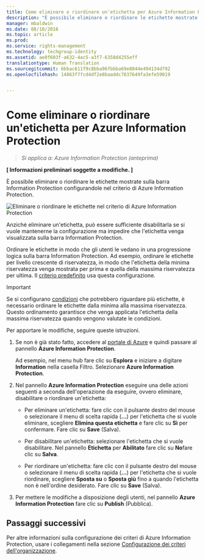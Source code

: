 ```yaml
---
title: Come eliminare o riordinare un'etichetta per Azure Information Protection | Azure Information Protection
description: "È possibile eliminare o riordinare le etichette mostrate sulla barra Information Protection configurandole nel criterio di Azure Information Protection."
manager: mbaldwin
ms.date: 08/10/2016
ms.topic: article
ms.prod: 
ms.service: rights-management
ms.technology: techgroup-identity
ms.assetid: ae0f603f-a632-4ac5-a3f7-6358d4255eff
translationtype: Human Translation
ms.sourcegitcommit: 6bbac611f9c8bba96fbbba69e8044e494134d792
ms.openlocfilehash: 14863f7fcd4df2e8baaddc7837649fa3efe59019


---
```


# Come eliminare o riordinare un'etichetta per Azure Information Protection

>*Si applica a: Azure Information Protection (anteprima)*

**[ Informazioni preliminari soggette a modifiche. ]**

È possibile eliminare o riordinare le etichette mostrate sulla barra Information Protection configurandole nel criterio di Azure Information Protection.

![Eliminare o riordinare le etichette nel criterio di Azure Information Protection](../media/info-protect-contextmenu.png)

Anziché eliminare un'etichetta, può essere sufficiente disabilitarla se si vuole mantenerne la configurazione ma impedire che l'etichetta venga visualizzata sulla barra Information Protection.

Ordinare le etichette in modo che gli utenti le vedano in una progressione logica sulla barra Information Protection. Ad esempio, ordinare le etichette per livello crescente di riservatezza, in modo che l'etichetta della minima riservatezza venga mostrata per prima e quella della massima riservatezza per ultima. Il [criterio predefinito](configure-policy-default.md) usa questa configurazione.

> [!IMPORTANT]
>Se si configurano [condizioni](configure-policy-classification.md) che potrebbero riguardare più etichette, è necessario ordinare le etichette dalla minima alla massima riservatezza. Questo ordinamento garantisce che venga applicata l'etichetta della massima riservatezza quando vengono valutate le condizioni.


Per apportare le modifiche, seguire queste istruzioni.

1. Se non è già stato fatto, accedere al [portale di Azure](https://portal.azure.com) e quindi passare al pannello **Azure Information Protection**. 
    
    Ad esempio, nel menu hub fare clic su **Esplora** e iniziare a digitare **Information** nella casella Filtro. Selezionare **Azure Information Protection**.

2. Nel pannello **Azure Information Protection** eseguire una delle azioni seguenti a seconda dell'operazione da eseguire, ovvero eliminare, disabilitare o riordinare un'etichetta:

    - Per eliminare un'etichetta: fare clic con il pulsante destro del mouse o selezionare il menu di scelta rapida (**...**) per l'etichetta che si vuole eliminare, scegliere **Elimina questa etichetta** e fare clic su **Sì** per confermare. Fare clic su **Save** (Salva). 

    - Per disabilitare un'etichetta: selezionare l'etichetta che si vuole disabilitare. Nel pannello **Etichetta** per **Abilitato** fare clic su **No**fare clic su **Salva**.

    - Per riordinare un'etichetta: fare clic con il pulsante destro del mouse o selezionare il menu di scelta rapida (**...**) per l'etichetta che si vuole riordinare, scegliere **Sposta su** o **Sposta giù** fino a quando l'etichetta non è nell'ordine desiderato. Fare clic su **Save** (Salva). 

3. Per mettere le modifiche a disposizione degli utenti, nel pannello **Azure Information Protection** fare clic su **Publish** (Pubblica).

## Passaggi successivi

Per altre informazioni sulla configurazione dei criteri di Azure Information Protection, usare i collegamenti nella sezione [Configurazione dei criteri dell'organizzazione](configure-policy.md#configuring-your-organization-s-policy).  





<!--HONumber=Sep16_HO1-->


